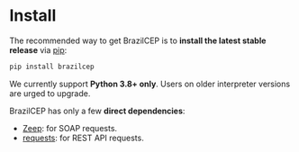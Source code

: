 # Install

The recommended way to get BrazilCEP is to **install the latest stable release**
via [pip](http://pip-installer.org>):

```sh
pip install brazilcep
```

We currently support **Python 3.8+ only**. Users on older interpreter versions
are urged to upgrade.

BrazilCEP has only a few **direct dependencies**:

- [Zeep](https://pypi.org/project/zeep): for SOAP requests.
- [requests](https://pypi.org/project/requests): for REST API requests.
